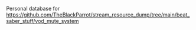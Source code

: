 Personal database for https://github.com/TheBlackParrot/stream_resource_dump/tree/main/beat_saber_stuff/vod_mute_system
